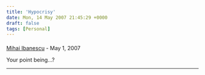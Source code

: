 ```yaml
---
title: 'Hypocrisy'
date: Mon, 14 May 2007 21:45:29 +0000
draft: false
tags: [Personal]
---
```



#### 
[Mihai Ibanescu]( "mihai@ibanescu.net") - <time datetime="2007-05-14 17:48:20">May 1, 2007</time>

Your point being...?
<hr />
